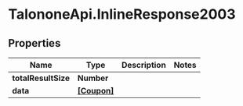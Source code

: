 # TalononeApi.InlineResponse2003

## Properties
Name | Type | Description | Notes
------------ | ------------- | ------------- | -------------
**totalResultSize** | **Number** |  | 
**data** | [**[Coupon]**](Coupon.md) |  | 


